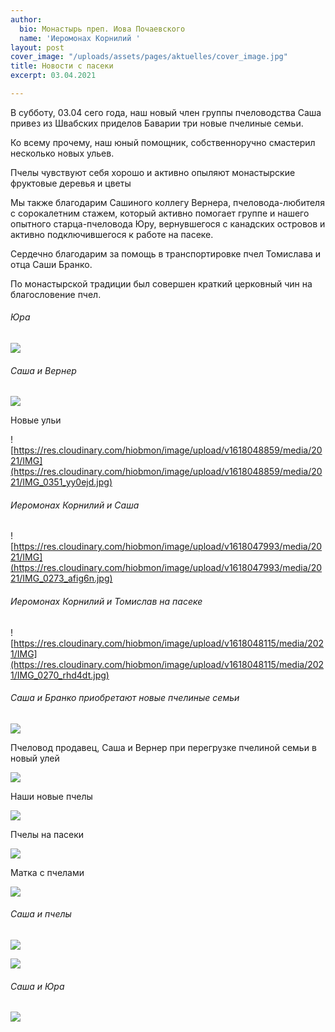 ```yaml
---
author:
  bio: Монастырь преп. Иова Почаевского
  name: 'Иеромонах Корнилий '
layout: post
cover_image: "/uploads/assets/pages/aktuelles/cover_image.jpg"
title: Новости с пасеки
excerpt: 03.04.2021

---
```

В субботу, 03.04 сего года, наш новый член группы пчеловодства Саша привез из Швабских приделов Баварии три новые пчелиные семьи.

Ко всему прочему, наш юный помощник, собственноручно смастерил несколько новых ульев.

Пчелы чувствуют себя хорошо и активно опыляют монастырские фруктовые деревья и цветы

Мы также благодарим Сашиного коллегу Вернера, пчеловода-любителя с сорокалетним стажем, который активно помогает группе и нашего опытного старца-пчеловода Юру, вернувшегося с канадских островов и активно подключившегося к работе на пасеке.

Сердечно благодарим за помощь в транспортировке пчел Томислава и отца Саши Бранко.

По монастырской традиции был совершен краткий церковный чин на благословение пчел.

###### Юра

![](https://res.cloudinary.com/hiobmon/image/upload/v1618047070/media/2021/photo_2021-04-10_11-30-25_zqi8ns.jpg)

###### Саша и Вернер

![](https://res.cloudinary.com/hiobmon/image/upload/v1618047091/media/2021/photo_2021-04-10_11-30-23_nnszyd.jpg)

Новые ульи

![https://res.cloudinary.com/hiobmon/image/upload/v1618048859/media/2021/IMG](https://res.cloudinary.com/hiobmon/image/upload/v1618048859/media/2021/IMG_0351_yy0ejd.jpg)

###### Иеромонах Корнилий и Саша

![https://res.cloudinary.com/hiobmon/image/upload/v1618047993/media/2021/IMG](https://res.cloudinary.com/hiobmon/image/upload/v1618047993/media/2021/IMG_0273_afig6n.jpg)

###### Иеромонах Корнилий и Томислав на пасеке

![https://res.cloudinary.com/hiobmon/image/upload/v1618048115/media/2021/IMG](https://res.cloudinary.com/hiobmon/image/upload/v1618048115/media/2021/IMG_0270_rhd4dt.jpg)

###### Саша и Бранко приобретают новые пчелиные семьи

![](https://res.cloudinary.com/hiobmon/image/upload/v1618048151/media/2021/6a27d9c2-eee2-44e5-a0f5-8f7d833a3f6d_orxw4f.jpg)

Пчеловод продавец, Саша и Вернер при перегрузке пчелиной семьи в новый улей

![](https://res.cloudinary.com/hiobmon/image/upload/v1618049039/media/2021/74c21df2-e5f0-4ebf-9292-a0610be31d92_qqlo3i.jpg)

Наши новые пчелы

![](https://res.cloudinary.com/hiobmon/image/upload/v1618048352/media/2021/fa11c130-4b07-4295-98df-ca1b8c342b00_qpqncv.jpg)

Пчелы на пасеки

![](https://res.cloudinary.com/hiobmon/image/upload/v1618048416/media/2021/IMG_0355_fvtszp.jpg)

Матка с пчелами

![](https://res.cloudinary.com/hiobmon/image/upload/v1618048712/media/2021/IMG_0229_s1oaxi.jpg)

###### Саша и пчелы

![](https://res.cloudinary.com/hiobmon/image/upload/v1618302480/media/2021/DSC_0386_nfajjk.jpg)

![](https://res.cloudinary.com/hiobmon/image/upload/v1618302499/media/2021/DSC_0393_sbk8tl.jpg)

###### Саша и Юра

![](https://res.cloudinary.com/hiobmon/image/upload/v1618302438/media/2021/photo_2021-04-13_10-25-17_gsgzic.jpg)
